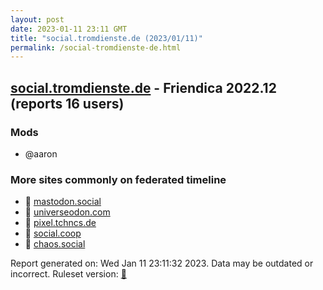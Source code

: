 ```yaml
---
layout: post
date: 2023-01-11 23:11 GMT
title: "social.tromdienste.de (2023/01/11)"
permalink: /social-tromdienste-de.html
---
```



## [social.tromdienste.de](https://social.tromdienste.de) - Friendica 2022.12 (reports 16 users)

### Mods
 * @aaron

### More sites commonly on federated timeline

* 🐘 [mastodon.social](/mastodon-social.html)
* 🐘 [universeodon.com](/universeodon-com.html)
* 🐘 [pixel.tchncs.de](/pixel-tchncs-de.html)
* 🐘 [social.coop](/social-coop.html)
* 🐘 [chaos.social](/chaos-social.html)

Report generated on: Wed Jan 11 23:11:32 2023. Data may be outdated or incorrect.
Ruleset version: [🧁](/version-cupcake)
